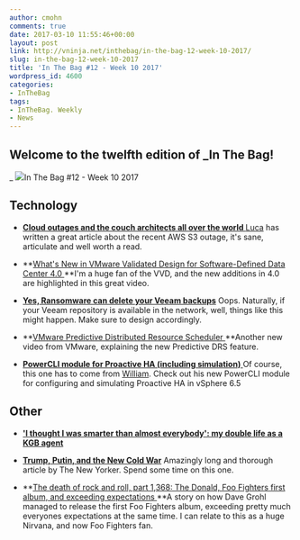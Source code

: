 ```yaml
---
author: cmohn
comments: true
date: 2017-03-10 11:55:46+00:00
layout: post
link: http://vninja.net/inthebag/in-the-bag-12-week-10-2017/
slug: in-the-bag-12-week-10-2017
title: 'In The Bag #12 - Week 10 2017'
wordpress_id: 4600
categories:
- InTheBag
tags:
- InTheBag. Weekly
- News
---
```


## Welcome to the twelfth edition of _In The Bag!
_
[![](http://vninja.net/wordpress/wp-content/uploads/2017/03/joao-rocha-219808-644x429.jpg)](https://unsplash.com/@joaoplrocha)In The Bag #12 - Week 10 2017




## Technology





 	
  * **[Cloud outages and the couch architects all over the world
](http://www.virtualtothecore.com/en/cloud-outages-and-the-couch-architects-all-over-the-world/)**[Luca](http://twitter.com/dellock6) has written a great article about the recent AWS S3 outage, it's sane, articulate and well worth a read.

 	
  * **[What's New in VMware Validated Design for Software-Defined Data Center 4.0
](https://www.youtube.com/watch?v=U01POpwnzlo&feature=youtu.be)**I'm a huge fan of the VVD, and the new additions in 4.0 are highlighted in this great video.

 	
  * [**Yes, Ransomware can delete your Veeam backups**](https://forums.veeam.com/veeam-backup-replication-f2/yes-ransomware-can-delete-your-veeam-backups-t41500.html#.WL3satRok_4.twitter)
Oops. Naturally, if your Veeam repository is available in the network, well, things like this might happen. Make sure to design accordingly.

 	
  * **[VMware Predictive Distributed Resource Scheduler
](https://www.youtube.com/watch?v=lQmnKgJhUJs&feature=youtu.be)**Another new video from VMware, explaining the new Predictive DRS feature.

 	
  * [**PowerCLI module for Proactive HA (including simulation)**
](http://www.virtuallyghetto.com/2017/03/powercli-module-for-proactive-ha-including-simulation.html)Of course, this one has to come from [William](https://twitter.com/lamw). Check out his new PowerCLI module for configuring and simulating Proactive HA in vSphere 6.5




## Other





 	
  * [**'I thought I was smarter than almost everybody': my double life as a KGB agent**](https://www.theguardian.com/world/2017/feb/11/thought-smarter-everybody-kgb-spy-jack-barsky)

 	
  * [**Trump, Putin, and the New Cold War**](http://www.newyorker.com/magazine/2017/03/06/trump-putin-and-the-new-cold-war)
Amazingly long and thorough article by The New Yorker. Spend some time on this one.

 	
  * **[The death of rock and roll, part 1,368: The Donald, Foo Fighters first album, and exceeding expectations
](http://nicktyrone.com/foo-fighters-first-album-moment-pop-culture-worth-holding-onto/)**A story on how Dave Grohl managed to release the first Foo Fighters album, exceeding pretty much everyones expectations at the same time. I can relate to this as a huge Nirvana, and now Foo Fighters fan.


